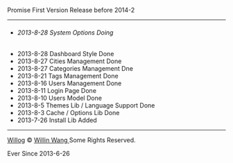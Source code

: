 Promise First Version Release before 2014-2

------------

* ###### 2013-8-28 System Options Doing
* 2013-8-28 Dashboard Style Done
* 2013-8-27 Cities Management Done
* 2013-8-27 Categories Management Dne
* 2013-8-21 Tags Management Done
* 2013-8-16 Users Management Done
* 2013-8-11 Login Page Done
* 2013-8-10 Users Model Done
* 2013-8-5 Themes Lib / Language Support Done
* 2013-8-3 Cache / Options Lib Done
* 2013-7-26 Install Lib Added

--------------

[Willog](http://now.willin.org) &copy; [Willin Wang
](http://willin.org) Some Rights Reserved.

Ever Since 2013-6-26


